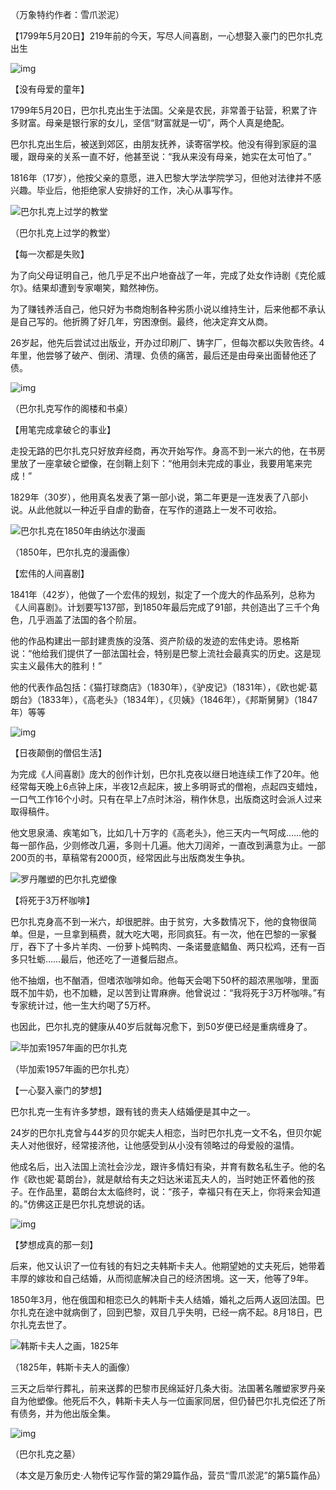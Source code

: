 （万象特约作者：雪爪淤泥）

【1799年5月20日】219年前的今天，写尽人间喜剧，一心想娶入豪门的巴尔扎克出生

![img](https://qqadapt.qpic.cn/txdocpic/0/9dc7c55df006b407492c5d31d6e3c0d1/0)

【没有母爱的童年】

1799年5月20日，巴尔扎克出生于法国。父亲是农民，非常善于钻营，积累了许多财富。母亲是银行家的女儿，坚信“财富就是一切”，两个人真是绝配。

巴尔扎克出生后，被送到郊区，由朋友抚养，读寄宿学校。他没有得到家庭的温暖，跟母亲的关系一直不好，他甚至说：“我从来没有母亲，她实在太可怕了。”

1816年（17岁），他按父亲的意愿，进入巴黎大学法学院学习，但他对法律并不感兴趣。毕业后，他拒绝家人安排好的工作，决心从事写作。

![巴尔扎克上过学的教堂](巴尔扎克上过学的教堂.jpg)

（巴尔扎克上过学的教堂）

【每一次都是失败】

为了向父母证明自己，他几乎足不出户地奋战了一年，完成了处女作诗剧《克伦威尔》。结果却遭到专家嘲笑，黯然神伤。

为了赚钱养活自己，他只好为书商炮制各种劣质小说以维持生计，后来他都不承认是自己写的。他折腾了好几年，穷困潦倒。最终，他决定弃文从商。

26岁起，他先后尝试过出版业，开办过印刷厂、铸字厂，但每次都以失败告终。4年里，他尝够了破产、倒闭、清理、负债的痛苦，最后还是由母亲出面替他还了债。

![img](https://qqadapt.qpic.cn/txdocpic/0/498e9c3cfc6412dc8aa8b8e25bea8059/0)

（巴尔扎克写作的阁楼和书桌）

【用笔完成拿破仑的事业】

走投无路的巴尔扎克只好放弃经商，再次开始写作。身高不到一米六的他，在书房里放了一座拿破仑塑像，在剑鞘上刻下：“他用剑未完成的事业，我要用笔来完成！”

1829年（30岁），他用真名发表了第一部小说，第二年更是一连发表了八部小说。从此他就以一种近乎自虐的勤奋，在写作的道路上一发不可收拾。

![巴尔扎克在1850年由纳达尔漫画](巴尔扎克在1850年由纳达尔漫画.jpg)

（1850年，巴尔扎克的漫画像）

【宏伟的人间喜剧】

1841年（42岁），他做了一个宏伟的规划，拟定了一个庞大的作品系列，总称为《人间喜剧》。计划要写137部，到1850年最后完成了91部，共创造出了三千个角色，几乎涵盖了法国的各个阶层。

他的作品构建出一部封建贵族的没落、资产阶级的发迹的宏伟史诗。恩格斯说：“他给我们提供了一部法国社会，特别是巴黎上流社会最真实的历史。这是现实主义最伟大的胜利！”

他的代表作品包括：《猫打球商店》（1830年），《驴皮记》（1831年），《欧也妮·葛朗台》（1833年），《高老头》（1834年），《贝姨》（1846年），《邦斯舅舅》（1847年）等等

![img](https://qqadapt.qpic.cn/txdocpic/0/8115a1def51ee26f39e2cb256cf61e0a/0)

【日夜颠倒的僧侣生活】

为完成《人间喜剧》庞大的创作计划，巴尔扎克夜以继日地连续工作了20年。他经常每天晚上6点钟上床，半夜12点起床，披上多明哥式的僧袍，点起四支蜡烛，一口气工作16个小时。只有在早上7点时沐浴，稍作休息，出版商这时会派人过来取得稿件。

他文思泉涌、疾笔如飞，比如几十万字的《高老头》，他三天内一气呵成……他的每一部作品，少则修改几遍，多则十几遍。他大刀阔斧，一直改到满意为止。一部200页的书，草稿常有2000页，经常因此与出版商发生争执。

![罗丹雕塑的巴尔扎克塑像](罗丹雕塑的巴尔扎克塑像.jpg)

【将死于3万杯咖啡】

巴尔扎克身高不到一米六，却很肥胖。由于贫穷，大多数情况下，他的食物很简单。但是，一旦拿到稿费，就大吃大喝，形同疯狂。有一次，他在巴黎的一家餐厅，吞下了十多片羊肉、一份萝卜炖鸭肉、一条诺曼底鲳鱼、两只松鸡，还有一百多只牡蛎……最后，他还吃了一道餐后甜点。

他不抽烟，也不酗酒，但嗜浓咖啡如命。他每天会喝下50杯的超浓黑咖啡，里面既不加牛奶，也不加糖，足以苦到让胃麻痹。他曾说过：“我将死于3万杯咖啡。”有专家统计过，他一生大约喝了5万杯。

也因此，巴尔扎克的健康从40岁后就每况愈下，到50岁便已经是重病缠身了。

![毕加索1957年画的巴尔扎克](毕加索1957年画的巴尔扎克.jpg)

（毕加索1957年画的巴尔扎克）

【一心娶入豪门的梦想】

巴尔扎克一生有许多梦想，跟有钱的贵夫人结婚便是其中之一。

24岁的巴尔扎克曾与44岁的贝尔妮夫人相恋，当时巴尔扎克一文不名，但贝尔妮夫人对他很好，经常接济他，让他感受到从小没有领略过的母爱般的温情。

他成名后，出入法国上流社会沙龙，跟许多情妇有染，并育有数名私生子。他的名作《欧也妮·葛朗台》，就是献给有夫之妇达米诺瓦夫人的，当时她正怀着他的孩子。在作品里，葛朗台太太临终时，说：“孩子，幸福只有在天上，你将来会知道的。”仿佛这正是巴尔扎克想说的话。

![img](https://qqadapt.qpic.cn/txdocpic/0/c748f5b72da27b74329b027eb62472d9/0)

【梦想成真的那一刻】

后来，他又认识了一位有钱的有妇之夫韩斯卡夫人。他期望她的丈夫死后，她带着丰厚的嫁妆和自己结婚，从而彻底解决自己的经济困境。这一天，他等了9年。

1850年3月，他在俄国和相恋已久的韩斯卡夫人结婚，婚礼之后两人返回法国。巴尔扎克在途中就病倒了，回到巴黎，双目几乎失明，已经一病不起。8月18日，巴尔扎克去世了。

![韩斯卡夫人之画，1825年](韩斯卡夫人之画，1825年.jpg)

（1825年，韩斯卡夫人的画像）

三天之后举行葬礼，前来送葬的巴黎市民绵延好几条大街。法国著名雕塑家罗丹亲自为他塑像。他死后不久，韩斯卡夫人与一位画家同居，但仍替巴尔扎克偿还了所有债务，并为他出版全集。

![img](https://qqadapt.qpic.cn/txdocpic/0/5464a4abc141a046565d77bfe7ed9b8f/0)

（巴尔扎克之墓）

（本文是万象历史·人物传记写作营的第29篇作品，营员“雪爪淤泥”的第5篇作品）



 